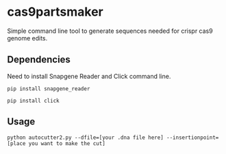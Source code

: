 # cas9partsmaker
Simple command line tool to generate sequences needed for crispr cas9 genome edits. 

## Dependencies 
Need to install Snapgene Reader and Click command line. 

`pip install snapgene_reader` 

`pip install click` 

## Usage
`python autocutter2.py --dfile=[your .dna file here] --insertionpoint=[place you want to make the cut]`

